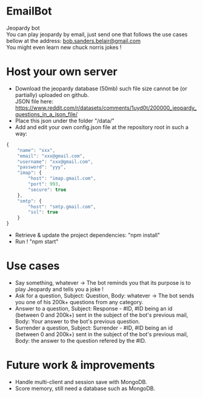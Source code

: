 # EmailBot
Jeopardy bot<br />
You can play jeopardy by email, just send one that follows the use cases bellow at the address: bob.sanders.belair@gmail.com<br />
You might even learn new chuck norris jokes !<br />

# Host your own server
* Download the jeopardy database (50mb) such file size cannot be (or partially) uploaded on github.<br />
JSON file here: https://www.reddit.com/r/datasets/comments/1uyd0t/200000_jeopardy_questions_in_a_json_file/ <br />
* Place this json under the folder "/data/"<br />
* Add and edit your own config.json file at the repository root in such a way:<br />
```javascript
{
    "name": "xxx",
    "email": "xxx@gmail.com",
    "username": "xxx@gmail.com",
    "password": "yyy",
    "imap": {
        "host": "imap.gmail.com",
        "port": 993,
        "secure": true
    },
    "smtp": {
        "host": "smtp.gmail.com",
        "ssl": true
    }
}
```
* Retrieve & update the project dependencies: "npm install"<br />
* Run ! "npm start"<br />

# Use cases
* Say something, whatever -> The bot reminds you that its purpose is to play Jeopardy and tells you a joke !<br />
* Ask for a question, Subject: Question, Body: whatever -> The bot sends you one of his 200k+ questions from any category.<br />
* Answer to a question, Subject: Response - #ID, #ID being an id (between 0 and 200k+) sent in the subject of the bot's previous mail, Body: Your answer to the bot's previous question.<br />
* Surrender a question, Subject: Surrender - #ID, #ID being an id (between 0 and 200k+) sent in the subject of the bot's previous mail, Body: the answer to the question refered by the #ID.<br />

# Future work & improvements
* Handle multi-client and session save with MongoDB.<br />
* Score memory, still need a database such as MongoDB.<br />
